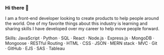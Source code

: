 ### Hi there 👋

I am a front-end developer looking to create products to help people around the world. One of my favorite things about this industry is learning and sharing skills I have developed over my career to help move people forward.  

Skills:
JavaScript · Python · SQL · React · Node.js · Express.js · MongoDB · Mongoose · RESTful Routing · HTML · CSS · JSON · MERN stack · MVC · Git · GitHub · EJS · SAS · Tableau

<!--
**abacqu/abacqu** is a ✨ _special_ ✨ repository because its `README.md` (this file) appears on your GitHub profile.

Here are some ideas to get you started:

- 🔭 I’m currently working on ...
- 🌱 I’m currently learning ...
- 👯 I’m looking to collaborate on ...
- 🤔 I’m looking for help with ...
- 💬 Ask me about ...
- 📫 How to reach me: ...
- 😄 Pronouns: ...
- ⚡ Fun fact: ...
-->
